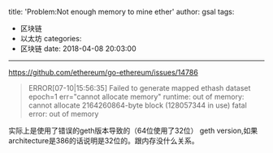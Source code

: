 title: 'Problem:Not enough memory to mine ether'
author: gsal
tags:
  - 区块链
  - 以太坊
categories:
  - 区块链
date: 2018-04-08 20:03:00
---
https://github.com/ethereum/go-ethereum/issues/14786  
> ERROR[07-10|15:56:35] Failed to generate mapped ethash dataset epoch=1 err="cannot allocate memory"
runtime: out of memory: cannot allocate 2164260864-byte block (128057344 in use)
fatal error: out of memory

实际上是使用了错误的geth版本导致的（64位使用了32位） geth version,如果architecture是386的话说明是32位的。跟内存没什么关系。